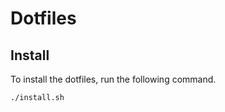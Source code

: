 # Dotfiles

## Install

To install the dotfiles, run the following command.

```bash
./install.sh
```